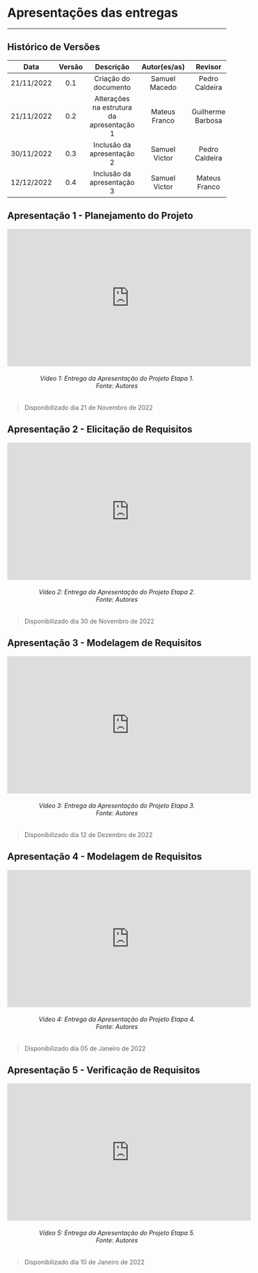 # Apresentações das entregas

***

## Histórico de Versões

**Data** | **Versão** | **Descrição** | **Autor(es/as)** | **Revisor** |
:---: | :---: | :---: | :---: | :---: |
21/11/2022 | 0.1 | Criação do documento | Samuel Macedo | Pedro Caldeira |
21/11/2022 | 0.2 | Alterações na estrutura da apresentação 1 | Mateus Franco | Guilherme Barbosa |
30/11/2022 | 0.3 | Inclusão da apresentação 2 | Samuel Victor | Pedro Caldeira |
12/12/2022 | 0.4 | Inclusão da apresentação 3 | Samuel Victor | Mateus Franco |

## Apresentação 1 - Planejamento do Projeto

<iframe width="560" height="315" src="https://www.youtube.com/embed/ynXzSBOs_84" title="YouTube video player" frameborder="0" allow="accelerometer; autoplay; clipboard-write; encrypted-media; gyroscope; picture-in-picture" allowfullscreen> </iframe>

<h6 align = "center"> Vídeo 1: Entrega da Apresentação do Projeto Etapa 1.
<br> Fonte: Autores </h6>

> Disponibilizado dia 21 de Novembro de 2022

## Apresentação 2 - Elicitação de Requisitos

<iframe width="560" height="315" src="https://www.youtube.com/embed/VgOZjjHK98Q" title="YouTube video player" frameborder="0" allow="accelerometer; autoplay; clipboard-write; encrypted-media; gyroscope; picture-in-picture" allowfullscreen> </iframe>

<h6 align = "center"> Vídeo 2: Entrega da Apresentação do Projeto Etapa 2.
<br> Fonte: Autores </h6>

> Disponibilizado dia 30 de Novembro de 2022

## Apresentação 3 - Modelagem de Requisitos

<iframe width="560" height="315" src="https://www.youtube.com/embed/AkGiMkjnn1c" title="YouTube video player" frameborder="0" allow="accelerometer; autoplay; clipboard-write; encrypted-media; gyroscope; picture-in-picture" allowfullscreen> </iframe>


<h6 align = "center"> Vídeo 3: Entrega da Apresentação do Projeto Etapa 3. 
<br> Fonte: Autores </h6>

> Disponibilizado dia 12 de Dezembro de 2022

## Apresentação 4 - Modelagem de Requisitos

<iframe width="560" height="315" src="https://www.youtube.com/embed/k5Eckn93hJ0" title="YouTube video player" frameborder="0" allow="accelerometer; autoplay; clipboard-write; encrypted-media; gyroscope; picture-in-picture" allowfullscreen> </iframe>


<h6 align = "center"> Vídeo 4: Entrega da Apresentação do Projeto Etapa 4. 
<br> Fonte: Autores </h6>

> Disponibilizado dia 05 de Janeiro de 2022

## Apresentação 5 - Verificação de Requisitos

<iframe width="560" height="315" src="https://www.youtube.com/embed/FQ-5nSEGACk" title="YouTube video player" frameborder="0" allow="accelerometer; autoplay; clipboard-write; encrypted-media; gyroscope; picture-in-picture" allowfullscreen> </iframe>


<h6 align = "center"> Vídeo 5: Entrega da Apresentação do Projeto Etapa 5. 
<br> Fonte: Autores </h6>

> Disponibilizado dia 10 de Janeiro de 2022
